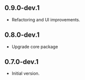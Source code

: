 ## 0.9.0-dev.1

* Refactoring and UI improvements.

## 0.8.0-dev.1

- Upgrade core package

## 0.7.0-dev.1

- Initial version.
